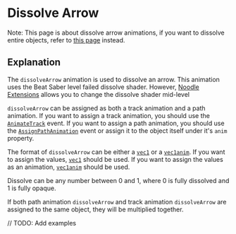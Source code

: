 # Dissolve Arrow

Note: This page is about dissolve arrow animations, if you want to dissolve entire objects, refer to [this page](../animations/dissolve.md) instead.

## Explanation

The `dissolveArrow` animation is used to dissolve an arrow. This animation uses the Beat Saber level failed dissolve shader. However, [Noodle Extensions](https://github.com/Aeroluna/NoodleExtensions) allows you to change the dissolve shader mid-level

`dissolveArrow` can be assigned as both a track animation and a path animation. If you want to assign a track animation, you should use the [`AnimateTrack`](../customEvents/animateTrack.md) event. If you want to assign a path animation, you should use the [`AssignPathAnimation`](../customEvents/assignPathAnimation.md) event or assign it to the object itself under it's `anim` property.

The format of `dissolveArrow` can be either a [`vec1`](../types/vec1.md) or a [`vec1anim`](../types/vec1anim.md). If you want to assign the values, [`vec1`](../types/vec1.md) should be used. If you want to assign the values as an animation, [`vec1anim`](../types/vec1anim.md) should be used.

Dissolve can be any number between 0 and 1, where 0 is fully dissolved and 1 is fully opaque.

If both path animation `dissolveArrow` and track animation `dissolveArrow` are assigned to the same object, they will be multiplied together.

// TODO: Add examples